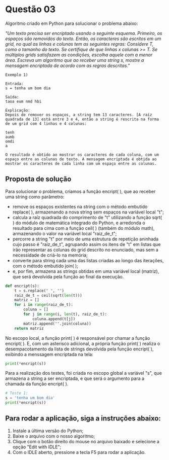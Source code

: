 <h1>Questão 03</h1>

Algoritmo criado em Python para solucionar o problema abaixo:

<i>"Um texto precisa ser encriptado usando o seguinte esquema. Primeiro, os espaços são removidos do texto. Então, os caracteres são escritos em um grid, no qual as linhas e colunas tem as seguintes regras: Considere T, como o tamanho do texto. Se certifique de que linhas x colunas >= T. Se múltiplos grids satisfazem as condições, escolha aquele com a menor área. Escreva um algoritmo que ao receber uma string s, mostre a mensagem encriptada de acordo com as regras descritas."</i>

    Exemplo 1)

    Entrada:
    s = tenha um bom dia

    Saída:
    taoa eum nmd hbi

    Explicação:
    Depois de remover os espaços, a string tem 13 caracteres. [A raíz quadrada de 13] está entre 3 e 4, então a string é rescrita na forma de um grid com 4 linhas e 4 colunas:

    tenh
    aumb
    omdi
    a

    O resultado é obtido ao mostrar os caracteres de cada coluna, com um espaço entre as colunas de texto. A mensagem encriptada é obtida ao mostrar os caracteres de cada linha com um espaço entre as colunas.


<h2>Proposta de solução</h2>

Para solucionar o problema, criamos a função encript( ), que ao receber uma string como parâmetro:
<ul>
    <li>remove os espaços existentes na string com o método embutido replace( ), armazenando a nova string sem espaços na variável local "t";</li>
    <li>calcula a raíz quadrada do comprimento de "t" utilizando a função sqrt( ) do módulo de matemática integrado do Python, e arredonda o resultado para cima com a função ceil( ) (também do módulo math), armazenando o valor na variável local "raiz_de_t";</li>
    <li>percorre a string "t" por meio de uma estrutura de repetição aninhada cujo passo é "raiz_de_t", agrupando assim os itens de "t" em listas que irão representar as colunas do grid descrito no enunciado, mas sem a necessidade de criá-lo na memória;</li>
    <li>converte para string cada uma das listas criadas ao longo das iterações, com o método embutido join( );</li>
    <li>e, por fim, armazena as strings obtidas em uma variável local (matriz), que será devolvida pela função ao final da execução.</li>
 </ul>


```Python
def encript(s):
    t = s.replace(" ", "")
    raiz_de_t = ceil(sqrt(len(t)))
    matriz = []
    for i in range(raiz_de_t):
        coluna = []
        for j in range(i, len(t), raiz_de_t):
            coluna.append(t[j])
        matriz.append("".join(coluna))
    return matriz
```

No escopo local, a função print( ) é responsável por chamar a função encript( ). E, com um asterisco adicional, a própria função print( ) realiza o desempacotamento da lista de strings devolvida pela função encript( ), exibindo a menssagem encriptada na tela:

```Python
print(*encript(s))
```

Para a realização dos testes, foi criada no escopo global a variável "s", que armazena a string a ser encriptada, e que será o argumento para a chamada da função encript( ).

```Python
# Teste 1:
s = 'tenha um bom dia'
print(*encript(s))
```


<h2>Para rodar a aplicação, siga a instruções abaixo:</h2>
<ol>
    <li>Instale a última versão do Python;</li>
    <li>Baixe o arquivo com o nosso algoritmo;</li>
    <li>Clique com o botão direito do mouse no arquivo baixado e selecione a opção "Edit with IDLE";</li>
    <li>Com o IDLE aberto, pressione a tecla F5 para rodar a aplicação.</li>
</ol>